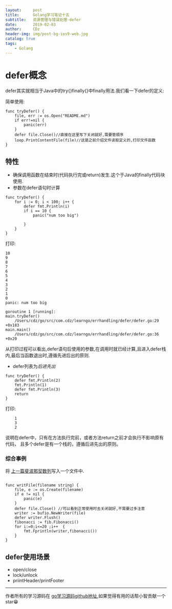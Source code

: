 ```yaml
---
layout:     post
title:      Golang学习笔记十五
subtitle:   资源管理与错误处理-defer
date:       2019-02-03
author:     CDz
header-img: img/post-bg-ios9-web.jpg
catalog: true
tags:
    - Golang
---
```


# defer概念

defer其实就相当于Java中的try{}finally{}中finally用法.我们看一下defer的定义:

简单使用:
```
func tryDefer() {
    file, err := os.Open("README.md")
    if err!=nil {
        panic(err)
    }
    defer file.Close()//直接在这里写下关闭就好,需要管顺序
    loop.PrintContentFile(file)//这是之前介绍文件读取定义的,打印文件函数
}
```

## 特性

- 确保调用函数在结束时(代码执行完或return)发生.这个于Java的finally代码块使用.
- 参数在defer语句时计算
```
func tryDefer() {
    for i := 0; i < 100; i++ {
        defer fmt.Println(i)
        if i == 10 {
            panic("num too big")

        }
    }
}
```
打印:
```
10
9
8
7
6
5
4
3
2
1
0
panic: num too big

goroutine 1 [running]:
main.tryDefer()
    /Users/cdz/go/src/com.cdz/learngo/errhandling/defer/defer.go:29 +0x183
main.main()
    /Users/cdz/go/src/com.cdz/learngo/errhandling/defer/defer.go:36 +0x20
```
从打印过程可以看出,defer语句后使用的参数,在调用时就已经计算,且进入defer栈内,最后当函数退出时,遵循先进后出的原则.


- defer列表为*后进先出*
```
func tryDefer() {
    defer fmt.Println(2)
    fmt.Println(1)
    defer fmt.Println(3)
    return
}
```
打印:
```
    1
    3
    2
```
说明在defer中，只有在方法执行完前，或者方法return之前才会执行不影响原有代码，
且多个defer是有一个栈的，遵循后进先出的原则。

### 综合事例

将 [上一篇斐波那契数列](https://cdz1129.github.io/2019/02/02/golang%E5%AD%A6%E4%B9%A0%E7%AC%94%E8%AE%B0%E5%8D%81%E5%9B%9B/#%E4%BA%8B%E4%BE%8B2%E6%96%90%E6%B3%A2%E9%82%A3%E5%A5%91%E6%95%B0%E5%88%97)写入一个文件中.

```

func writFile(filename string) {
    file, e := os.Create(filename)
    if e != nil {
        panic(e)
    }
    defer file.Close() //可以看到正常使用时去关闭就好,不需要过多注意
    writer := bufio.NewWriter(file)
    defer writer.Flush()
    fibonacci := fib.Fibonacci()
    for i:=0;i<=20 ;i++  {
        fmt.Fprintln(writer,fibonacci())
    }
}
```

## defer使用场景

- open/close
- lock/unlock
- priintHeader/printFooter


------
作者所有的学习源码在 [go学习源码github地址](https://github.com/CDz1129/golang-learn),如果觉得有用的话帮小智贡献一个star😁
